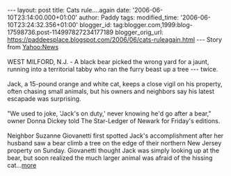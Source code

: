 \-\-- layout: post title: Cats rule\....again date:
\'2006-06-10T23:14:00.000+01:00\' author: Paddy tags: modified\_time:
\'2006-06-10T23:24:32.356+01:00\' blogger\_id:
tag:blogger.com,1999:blog-17598736.post-114997827234177189
blogger\_orig\_url:
https://paddeesplace.blogspot.com/2006/06/cats-ruleagain.html \-\--
Story from [Yahoo:News\
](https://news.yahoo.com/s/ap/20060610/ap_on_fe_st/cat_scares_bear)\
WEST MILFORD, N.J. - A black bear picked the wrong yard for a jaunt,
running into a territorial tabby who ran the furry beast up a tree ---
twice.\
\
Jack, a 15-pound orange and white cat, keeps a close vigil on his
property, often chasing small animals, but his owners and neighbors say
his latest escapade was surprising.\
\
\"We used to joke, \'Jack\'s on duty,\' never knowing he\'d go after a
bear,\" owner Donna Dickey told The Star-Ledger of Newark for Friday\'s
editions.\
\
Neighbor Suzanne Giovanetti first spotted Jack\'s accomplishment after
her husband saw a bear climb a tree on the edge of their northern New
Jersey property on Sunday. Giovanetti thought Jack was simply looking up
at the bear, but soon realized the much larger animal was afraid of the
hissing
cat\...[more](https://news.yahoo.com/s/ap/20060610/ap_on_fe_st/cat_scares_bear)
